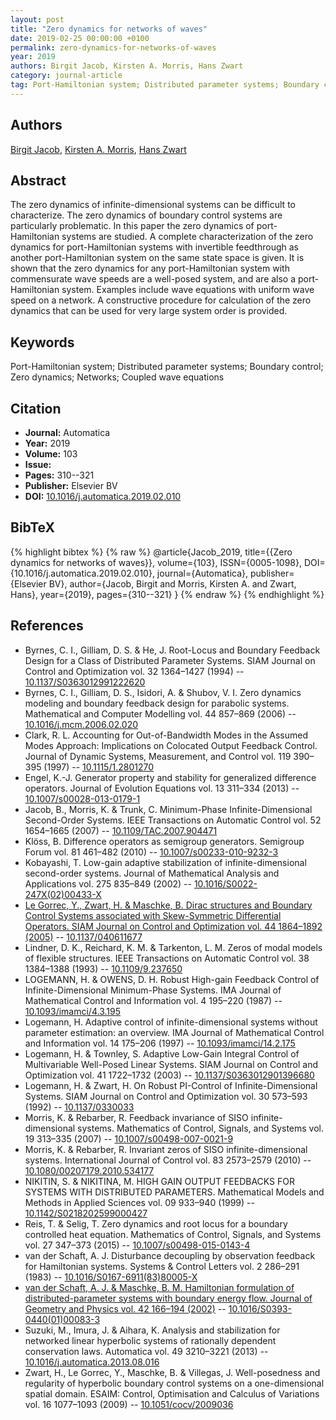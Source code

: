```yaml
---
layout: post
title: "Zero dynamics for networks of waves"
date: 2019-02-25 00:00:00 +0100
permalink: zero-dynamics-for-networks-of-waves
year: 2019
authors: Birgit Jacob, Kirsten A. Morris, Hans Zwart
category: journal-article
tag: Port-Hamiltonian system; Distributed parameter systems; Boundary control; Zero dynamics; Networks; Coupled wave equations
---
```

 
## Authors
[Birgit Jacob](authors/birgit-jacob), [Kirsten A. Morris](authors/kirsten-morris), [Hans Zwart](authors/hans-zwart)
 
## Abstract
The zero dynamics of infinite-dimensional systems can be difficult to characterize. The zero dynamics of boundary control systems are particularly problematic. In this paper the zero dynamics of port-Hamiltonian systems are studied. A complete characterization of the zero dynamics for port-Hamiltonian systems with invertible feedthrough as another port-Hamiltonian system on the same state space is given. It is shown that the zero dynamics for any port-Hamiltonian system with commensurate wave speeds are a well-posed system, and are also a port-Hamiltonian system. Examples include wave equations with uniform wave speed on a network. A constructive procedure for calculation of the zero dynamics that can be used for very large system order is provided.
 
## Keywords
Port-Hamiltonian system; Distributed parameter systems; Boundary control; Zero dynamics; Networks; Coupled wave equations
 
## Citation
- **Journal:** Automatica
- **Year:** 2019
- **Volume:** 103
- **Issue:** 
- **Pages:** 310--321
- **Publisher:** Elsevier BV
- **DOI:** [10.1016/j.automatica.2019.02.010](https://doi.org/10.1016/j.automatica.2019.02.010)
 
## BibTeX
{% highlight bibtex %}
{% raw %}
@article{Jacob_2019,
  title={{Zero dynamics for networks of waves}},
  volume={103},
  ISSN={0005-1098},
  DOI={10.1016/j.automatica.2019.02.010},
  journal={Automatica},
  publisher={Elsevier BV},
  author={Jacob, Birgit and Morris, Kirsten A. and Zwart, Hans},
  year={2019},
  pages={310--321}
}
{% endraw %}
{% endhighlight %}
 
## References
- Byrnes, C. I., Gilliam, D. S. & He, J. Root-Locus and Boundary Feedback Design for a Class of Distributed Parameter Systems. SIAM Journal on Control and Optimization vol. 32 1364–1427 (1994) -- [10.1137/S0363012991222620](https://doi.org/10.1137/S0363012991222620)
- Byrnes, C. I., Gilliam, D. S., Isidori, A. & Shubov, V. I. Zero dynamics modeling and boundary feedback design for parabolic systems. Mathematical and Computer Modelling vol. 44 857–869 (2006) -- [10.1016/j.mcm.2006.02.020](https://doi.org/10.1016/j.mcm.2006.02.020)
- Clark, R. L. Accounting for Out-of-Bandwidth Modes in the Assumed Modes Approach: Implications on Colocated Output Feedback Control. Journal of Dynamic Systems, Measurement, and Control vol. 119 390–395 (1997) -- [10.1115/1.2801270](https://doi.org/10.1115/1.2801270)
- Engel, K.-J. Generator property and stability for generalized difference operators. Journal of Evolution Equations vol. 13 311–334 (2013) -- [10.1007/s00028-013-0179-1](https://doi.org/10.1007/s00028-013-0179-1)
- Jacob, B., Morris, K. & Trunk, C. Minimum-Phase Infinite-Dimensional Second-Order Systems. IEEE Transactions on Automatic Control vol. 52 1654–1665 (2007) -- [10.1109/TAC.2007.904471](https://doi.org/10.1109/TAC.2007.904471)
- Klöss, B. Difference operators as semigroup generators. Semigroup Forum vol. 81 461–482 (2010) -- [10.1007/s00233-010-9232-3](https://doi.org/10.1007/s00233-010-9232-3)
- Kobayashi, T. Low-gain adaptive stabilization of infinite-dimensional second-order systems. Journal of Mathematical Analysis and Applications vol. 275 835–849 (2002) -- [10.1016/S0022-247X(02)00433-X](https://doi.org/10.1016/S0022-247X(02)00433-X)
- [Le Gorrec, Y., Zwart, H. & Maschke, B. Dirac structures and Boundary Control Systems associated with Skew-Symmetric Differential Operators. SIAM Journal on Control and Optimization vol. 44 1864–1892 (2005)](dirac-structures-and-boundary-control-systems-associated-with-skew-symmetric-differential-operators) -- [10.1137/040611677](https://doi.org/10.1137/040611677)
- Lindner, D. K., Reichard, K. M. & Tarkenton, L. M. Zeros of modal models of flexible structures. IEEE Transactions on Automatic Control vol. 38 1384–1388 (1993) -- [10.1109/9.237650](https://doi.org/10.1109/9.237650)
- LOGEMANN, H. & OWENS, D. H. Robust High-gain Feedback Control of Infinite-Dimensional Minimum-Phase Systems. IMA Journal of Mathematical Control and Information vol. 4 195–220 (1987) -- [10.1093/imamci/4.3.195](https://doi.org/10.1093/imamci/4.3.195)
- Logemann, H. Adaptive control of infinite-dimensional systems without parameter estimation: an overview. IMA Journal of Mathematical Control and Information vol. 14 175–206 (1997) -- [10.1093/imamci/14.2.175](https://doi.org/10.1093/imamci/14.2.175)
- Logemann, H. & Townley, S. Adaptive Low-Gain Integral Control of Multivariable Well-Posed Linear Systems. SIAM Journal on Control and Optimization vol. 41 1722–1732 (2003) -- [10.1137/S0363012901396680](https://doi.org/10.1137/S0363012901396680)
- Logemann, H. & Zwart, H. On Robust PI-Control of Infinite-Dimensional Systems. SIAM Journal on Control and Optimization vol. 30 573–593 (1992) -- [10.1137/0330033](https://doi.org/10.1137/0330033)
- Morris, K. & Rebarber, R. Feedback invariance of SISO infinite-dimensional systems. Mathematics of Control, Signals, and Systems vol. 19 313–335 (2007) -- [10.1007/s00498-007-0021-9](https://doi.org/10.1007/s00498-007-0021-9)
- Morris, K. & Rebarber, R. Invariant zeros of SISO infinite-dimensional systems. International Journal of Control vol. 83 2573–2579 (2010) -- [10.1080/00207179.2010.534177](https://doi.org/10.1080/00207179.2010.534177)
- NIKITIN, S. & NIKITINA, M. HIGH GAIN OUTPUT FEEDBACKS FOR SYSTEMS WITH DISTRIBUTED PARAMETERS. Mathematical Models and Methods in Applied Sciences vol. 09 933–940 (1999) -- [10.1142/S0218202599000427](https://doi.org/10.1142/S0218202599000427)
- Reis, T. & Selig, T. Zero dynamics and root locus for a boundary controlled heat equation. Mathematics of Control, Signals, and Systems vol. 27 347–373 (2015) -- [10.1007/s00498-015-0143-4](https://doi.org/10.1007/s00498-015-0143-4)
- van der Schaft, A. J. Disturbance decoupling by observation feedback for Hamiltonian systems. Systems &amp; Control Letters vol. 2 286–291 (1983) -- [10.1016/S0167-6911(83)80005-X](https://doi.org/10.1016/S0167-6911(83)80005-X)
- [van der Schaft, A. J. & Maschke, B. M. Hamiltonian formulation of distributed-parameter systems with boundary energy flow. Journal of Geometry and Physics vol. 42 166–194 (2002)](hamiltonian-formulation-of-distributed-parameter-systems-with-boundary-energy-flow) -- [10.1016/S0393-0440(01)00083-3](https://doi.org/10.1016/S0393-0440(01)00083-3)
- Suzuki, M., Imura, J. & Aihara, K. Analysis and stabilization for networked linear hyperbolic systems of rationally dependent conservation laws. Automatica vol. 49 3210–3221 (2013) -- [10.1016/j.automatica.2013.08.016](https://doi.org/10.1016/j.automatica.2013.08.016)
- Zwart, H., Le Gorrec, Y., Maschke, B. & Villegas, J. Well-posedness and regularity of hyperbolic boundary control systems on a one-dimensional spatial domain. ESAIM: Control, Optimisation and Calculus of Variations vol. 16 1077–1093 (2009) -- [10.1051/cocv/2009036](https://doi.org/10.1051/cocv/2009036)

